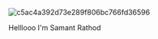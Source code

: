 ![c5ac4a392d73e289f806bc766fd36596](https://github.com/user-attachments/assets/6899aa77-cdca-4248-bcd7-00973c866b07)


Helllooo I'm Samant Rathod
